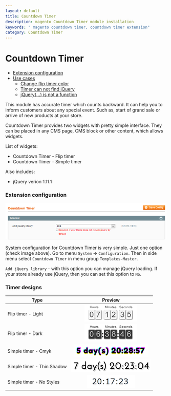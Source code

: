 ```yaml
---
layout: default
title: Countdown Timer
description: magento Countdown Timer module installation
keywords: " magento countdown timer, countdown timer extension"
category: Countdown Timer
---
```


# Countdown Timer

* [Extension configuration](#extension-configuration)
* [Use cases](use-cases)
	- [Change flip timer color](use-cases/#change-flip-timer-color)
	- [Timer can not find jQuery](use-cases/#timer-can-not-find-jquery)
	- [jQuery(...) is not a function](use-cases/#jquery-is-not-a-function)

This module has accurate timer which counts backward. It can help you to inform
customers about any special event. Such as, start of grand sale or arrive of new
products at your store.

Countdown Timer provides two widgets with pretty simple interface. They can
be placed in any CMS page, CMS block or other content, which allows widgets.

List of widgets:

* Countdown Timer - Flip timer
* Countdown Timer - Simple timer


Also includes:

* jQuery verion 1.11.1


### Extension configuration

![Extension config extample](/images/countdowntimer/extension-config.png)

System configuration for Countdown Timer is very simple. Just one option (check
image above). Go to menu `System` -> `Configuration`. Then in side menu select
`Countdown Timer` in menu group `Templates-Master`.

`Add jQuery library` - with this option you can manage jQuery loading. If your
store already use jQuery, then you can set this option to `No`.

### Timer designs

| Type                       |  Preview                                                                   |
|----------------------------|:--------------------------------------------------------------------------:|
| Flip timer - Light         | ![Flip timer light](/images/countdowntimer/flip-light.gif)                 |
| Flip timer - Dark          | ![Flip timer dark](/images/countdowntimer/flip-dark.gif)                   |
| Simple timer - Cmyk        | ![Simple timer cmyk](/images/countdowntimer/simple-cmyk.gif)               |
| Simple timer - Thin Shadow | ![Simple timer thin shadow](/images/countdowntimer/simple-thin-shadow.gif) |
| Simple timer - No Styles   | ![Simple timer no styles](/images/countdowntimer/simple-simple.gif)        |

